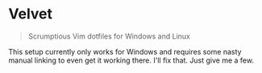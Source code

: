 Velvet
======

> Scrumptious Vim dotfiles for Windows and Linux

This setup currently only works for Windows and requires some nasty manual linking to even get it working there. I'll fix that. Just give me a few.
